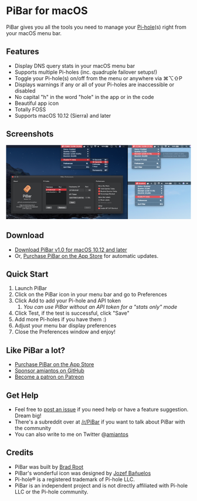 # PiBar for macOS

PiBar gives you all the tools you need to manage your [Pi-hole](https://pi-hole.net)(s) right from your macOS menu bar.

## Features

- Display DNS query stats in your macOS menu bar
- Supports multiple Pi-holes (inc. quadruple failover setups!)
- Toggle your Pi-hole(s) on/off from the menu or anywhere via ⌘⌥⇧P
- Displays warnings if any or all of your Pi-holes are inaccessible or disabled
- No capital "h" in the word "hole" in the app or in the code
- Beautiful app icon
- Totally FOSS
- Supports macOS 10.12 (Sierra) and later

## Screenshots

![PiBar Screenshots](/.github/screenshots.jpg?raw=true)

## Download

- [Download PiBar v1.0 for macOS 10.12 and later](https://s3.amazonaws.com/amiantos/PiBar-1.0.zip)
- Or, [Purchase PiBar on the App Store](https://apps.apple.com/us/app/pibar-for-pi-hole/id1514292645?ls=1) for automatic updates.

## Quick Start

1. Launch PiBar
2. Click on the PiBar icon in your menu bar and go to Preferences
3. Click Add to add your Pi-hole and API token
    1. *You can use PiBar without an API token for a "stats only" mode*
4. Click Test, if the test is successful, click "Save"
5. Add more Pi-holes if you have them :)
6. Adjust your menu bar display preferences
7. Close the Preferences window and enjoy!

## Like PiBar a lot?

- [Purchase PiBar on the App Store](https://apps.apple.com/us/app/pibar-for-pi-hole/id1514292645?ls=1)
- [Sponsor amiantos on GitHub](https://github.com/sponsors/amiantos)
- [Become a patron on Patreon](https://www.patreon.com/amiantos)

## Get Help

- Feel free to [post an issue](https://github.com/amiantos/pibar/issues/new) if you need help or have a feature suggestion. Dream big!
- There's a subreddit over at [/r/PiBar](https://www.reddit.com/r/PiBar) if you want to talk about PiBar with the community
- You can also write to me on Twitter @[amiantos](https://twitter.com/amiantos)

## Credits

- PiBar was built by [Brad Root](https://github.com/amiantos)
- PiBar's wonderful icon was designed by [Jozef Bañuelos](https://jozef.design)
- Pi-hole® is a registered trademark of Pi-hole LLC.
- PiBar is an independent project and is not directly affiliated with Pi-hole LLC or the Pi-hole community.
